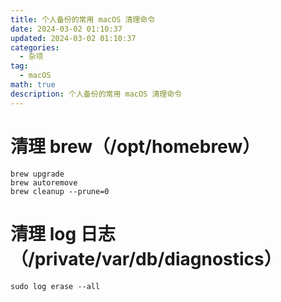 ```yaml
---
title: 个人备份的常用 macOS 清理命令
date: 2024-03-02 01:10:37
updated: 2024-03-02 01:10:37
categories:
  - 杂项
tag:
  - macOS
math: true
description: 个人备份的常用 macOS 清理命令
---
```


# 清理 brew（/opt/homebrew）

```shell
brew upgrade
brew autoremove
brew cleanup --prune=0
```

# 清理 log 日志（/private/var/db/diagnostics）

```shell
sudo log erase --all
```
